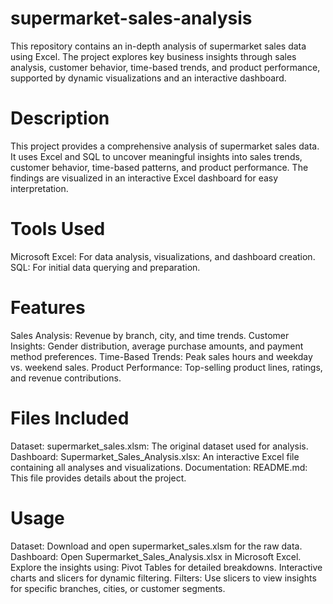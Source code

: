 # supermarket-sales-analysis

This repository contains an in-depth analysis of supermarket sales data using Excel. The project explores key business insights through sales analysis, customer behavior, time-based trends, and product performance, supported by dynamic visualizations and an interactive dashboard.

# Description
This project provides a comprehensive analysis of supermarket sales data. It uses Excel and SQL to uncover meaningful insights into sales trends, customer behavior, time-based patterns, and product performance. The findings are visualized in an interactive Excel dashboard for easy interpretation.

# Tools Used
Microsoft Excel: For data analysis, visualizations, and dashboard creation.
SQL: For initial data querying and preparation.

# Features
Sales Analysis: Revenue by branch, city, and time trends.
Customer Insights: Gender distribution, average purchase amounts, and payment method preferences.
Time-Based Trends: Peak sales hours and weekday vs. weekend sales.
Product Performance: Top-selling product lines, ratings, and revenue contributions.

# Files Included
Dataset:
supermarket_sales.xlsm: The original dataset used for analysis.
Dashboard:
Supermarket_Sales_Analysis.xlsx: An interactive Excel file containing all analyses and visualizations.
Documentation:
README.md: This file provides details about the project.

# Usage
Dataset:
Download and open supermarket_sales.xlsm for the raw data.
Dashboard:
Open Supermarket_Sales_Analysis.xlsx in Microsoft Excel.
Explore the insights using:
Pivot Tables for detailed breakdowns.
Interactive charts and slicers for dynamic filtering.
Filters:
Use slicers to view insights for specific branches, cities, or customer segments.
